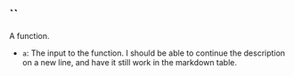 ## ``

A function.

* `a`: The input to the function.
I should be able to continue the description on a new line, and have it
still work in the markdown table.


